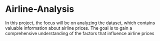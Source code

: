 # Airline-Analysis
In this project, the focus will be on analyzing the dataset, which contains valuable information about airline prices. The goal is to gain a comprehensive understanding of the factors that influence airline prices
